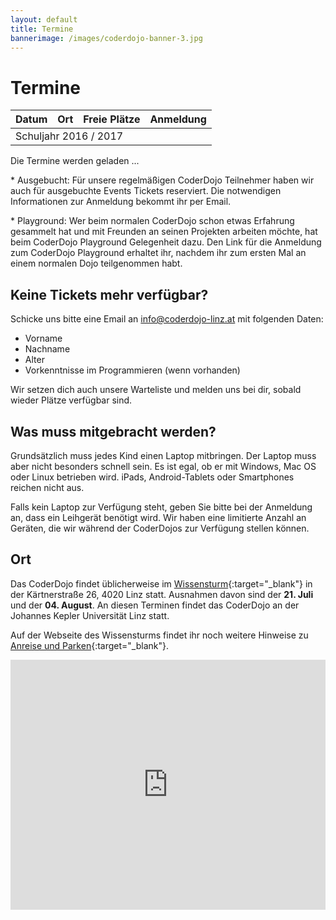 ```yaml
---
layout: default
title: Termine
bannerimage: /images/coderdojo-banner-3.jpg
---
```


# Termine

<table class="table" id="eventsTable">
	<thead>
		<tr>
			<th>Datum</th>
			<th>Ort</th>
			<th>Freie Plätze</th>
			<th>Anmeldung</th>
		</tr>
	</thead>
	<tbody>
		<tr class="subtitle">
			<td colspan="4">Schuljahr 2016 / 2017</td>
		</tr>
	</tbody>
</table>

<p class="loadingText">Die Termine werden geladen ...</p>

<p class="warning">* Ausgebucht: Für unsere regelmäßigen CoderDojo Teilnehmer haben wir auch für ausgebuchte Events Tickets reserviert. Die notwendigen Informationen zur Anmeldung bekommt ihr per Email.</p>

<p>* Playground: Wer beim normalen CoderDojo schon etwas Erfahrung gesammelt hat und mit Freunden an seinen Projekten arbeiten möchte, hat beim CoderDojo Playground Gelegenheit dazu. 
Den Link für die Anmeldung zum CoderDojo Playground erhaltet ihr, nachdem ihr zum ersten Mal an 
einem normalen Dojo teilgenommen habt.</p>

## Keine Tickets mehr verfügbar?

Schicke uns bitte eine Email an [info@coderdojo-linz.at](mailto:info@coderdojo-linz.at) mit folgenden Daten:

- Vorname
- Nachname
- Alter
- Vorkenntnisse im Programmieren (wenn vorhanden)

Wir setzen dich auch unsere Warteliste und melden uns bei dir, sobald wieder Plätze verfügbar sind.

## Was muss mitgebracht werden?

Grundsätzlich muss jedes Kind einen Laptop mitbringen. Der Laptop muss aber nicht besonders schnell sein. Es ist egal, ob er mit Windows, Mac OS oder Linux betrieben wird. iPads, Android-Tablets oder Smartphones reichen nicht aus.

Falls kein Laptop zur Verfügung steht, geben Sie bitte bei der Anmeldung an, dass ein Leihgerät benötigt wird. Wir haben eine limitierte Anzahl an Geräten, die wir während der CoderDojos zur Verfügung stellen können.

## Ort

Das CoderDojo findet üblicherweise im [Wissensturm](http://www.linz.at/wissensturm/){:target="_blank"} in der Kärtnerstraße 26, 4020 Linz statt.
Ausnahmen davon sind der **21. Juli** und der **04. August**. An diesen Terminen findet das CoderDojo an der Johannes Kepler Universität Linz statt.

Auf der Webseite des Wissensturms findet ihr noch weitere Hinweise zu [Anreise und Parken](http://www.linz.at/wissensturm/anreise.asp){:target="_blank"}.

<script language="javascript">
$.get("https://participants-management-service.azurewebsites.net/api/events/?tcStatus=true&past=false", function(data) {
	var eventsTable = $("#eventsTable");
	additionalEvents = [
		{ date: new Date(2017, 2, 24), type: "playground" },
		{ date: new Date(2017, 3, 7), type: "playground" },
		{ date: new Date(2017, 3, 22), type: "bootcamp" },
		{ date: new Date(2017, 3, 28), type: "playground" },
		{ date: new Date(2017, 4, 12), type: "playground" },
		{ date: new Date(2017, 5, 9), type: "playground" }
	].filter(event => event.date >= new Date());
	
	data = data.concat(additionalEvents).sort((a, b) => {
		a = new Date(a.date);
		b = new Date(b.date);
		return a > b ? 1 : a < b ? -1 : 0;
	});

	data.forEach(function(event) {
		var date = moment(new Date(event.date)).startOf("day");
		var formattedDate = date.format("YYYY-MM-DD");
		var row = "<tr";
		if (event.type == "playground") {
			row += " class='playground'";
		} else if (event.type == "bootcamp") {
			row += " class='bootcamp'";
		}

		row += ">";
		row += "<td>" + date.format("dddd, DD. MMMM YYYY") + " 16:00 - 18:00</td>";

		row += "<td>";

		if (event.type == "playground") {
			row += "Playground*<br/>";
		} else if (event.type == "bootcamp") {
			row += "Junior Bootcamp - im Rahmen des <a href='https://coding-club-linz.github.io/global-azure-bootcamp-2017/junior-bootcamp.html' target='_blank'>Global Azure Bootcamps</a><br/>";
			row += "für junge Coder ab 13 Jahren<br/>";
		} else {
			row += "CoderDojo<br/>";
		}
		
		if (formattedDate == "2017-03-31") {
			row += "<a href=\"http://www.aec.at/center/skyloft/\" target=\"_blank\">AEC Sky Loft</a>, Ars-Electronica-Straße 1, 4040 Linz";
		} else if (formattedDate == "2017-05-19") {
			row += "<a href=\"https://www.grz.at/eBusiness/01_template1/1077528498541834366-1079162600655747802_1079162937542245764-1079162937542245764-NA-42-NA.html\" target=\"_blank\">GRZ IT Center GmbH</a>, Goethestr. 80, 4020 Linz";
		} else if (formattedDate == "2017-07-21" || formattedDate == "2017-08-04") {
			row += "<a href=\"http://www.jku.at/content/e213/e161/e6998/e6930\" target=\"_blank\">Johannes Kepler Universität Linz, Keplergebäude, Raum K 033C</a>, Altenberger Straße 69, 4040 Linz";
		} else {
			row += "Wissensturm, Kärtnerstraße 26, 4020 Linz";
		}

		if (formattedDate == "2017-06-02") {
			row += "<div class=\"sponsor\"><div>Der Robotics Workshop bei diesem CoderDojo wird von <a href=\"http://www.sparxsystems.at\" target=\"_blank\">Sparx Systems</a>, <a href=\"https://www.microsoft.com/de-at\" target=\"_blank\">Microsoft</a>, <a href=\"https://www.aec.at/\" target=\"_blank\">Ars Electronica</a> und <a href=\"http://www.voesi.or.at/\" target=\"_blank\">VÖSI</a> gesponsert.</div><img src=\"images/sponsors_20170602.jpg\" style=\"width: 100%; margin-top: 5px; margin-bottom: 0;\" /></div>";
		} else if (formattedDate == "2017-06-23") {
			row += "<div class=\"sponsor\"><div>Wir feiern den 2. Geburtstag vom CoderDojo Linz! Die Linzer Firma <a href=\"https://www.insite-it.net/en/start-en\" target=\"_blank\">INSITE IT</a> sponsert zu diesem Anlass Kuchen für alle :-). Vielen Dank!</div><a href=\"https://www.insite-it.net/en/start-en\" target=\"_blank\"><img src=\"images/insite_it_logo.svg\" style=\"width: 100%; max-width: 250px; margin-top: 5px; margin-bottom: 0;\" /></a></div>";
		}

		row += "</td>";

		row += "<td id='availableTickets" + event.eventbriteId + "' class='text-right'></td>";
		if (event.type == "playground") {
			row += "<td></td>";
		} else if (event.type == "bootcamp") {
			row += "<td><a href='https://www.eventbrite.de/e/global-azure-bootcamp-austria-2017-tickets-31460449050' target='_blank'>zur Anmeldung</a></td>";
		} else {
			row += "<td><a href='https://www.eventbrite.de/e/coderdojo-linz-wissensturm-tickets-" + event.eventbriteId + "' target='_blank'>zur Anmeldung</a></td>";
		}
		
		row += "</tr>";
		eventsTable.append(row);
	});

	$(".loadingText").hide();

	data.forEach(function(event) {
		if (event.quantitySold >= event.quantityTotal) {
			$("#availableTickets" + event.eventbriteId).append("<span class='warning'>ausgebucht*</span>");
		} else {
			$("#availableTickets" + event.eventbriteId).append(event.quantityTotal - event.quantitySold);
		}
	});
});
</script>

<iframe frameborder="0" style="border: 0; width: 100%; height: 400px;" src="https://www.google.com/maps/embed/v1/place?q=Wissensturm%20Volkshochschule%20Linz%20Stadtbibliothek%2C%20K%C3%A4rntnerstra%C3%9Fe%2C%20Linz%2C%20Austria&key=AIzaSyAAgaQBWJByXn9NNkGVGGRFRxGXUWXxBXE" allowfullscreen></iframe>
